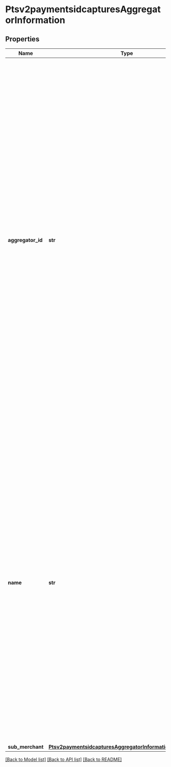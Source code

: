 # Ptsv2paymentsidcapturesAggregatorInformation

## Properties
Name | Type | Description | Notes
------------ | ------------- | ------------- | -------------
**aggregator_id** | **str** | Value that identifies you as a payment aggregator. Get this value from the processor.  **CyberSource through VisaNet**\\ The value for this field corresponds to the following data in the TC 33 capture file5: - Record: CP01 TCR6 - Position: 95-105 - Field: MasterCard Payment Facilitator ID  **FDC Compass**\\ This value must consist of uppercase characters.  ccAuthService\\ **American Express Direct**: R for all aggregator transactions.\\ **CyberSource through VisaNet**: R for Mastercard aggregator transactions and for American Express aggregator authorizations; otherwise, not used.\\ **FDC Compass**: R for all aggregator transactions.\\ **FDC Nashville Global**: R for all aggregator transactions.  For processor-specific information, see the &#x60;aggregator_id&#x60; field in [Credit Card Services Using the SCMP API.](http://apps.cybersource.com/library/documentation/dev_guides/CC_Svcs_SCMP_API/html)  | [optional] 
**name** | **str** | Your payment aggregator business name.  **American Express Direct**\\ The maximum length of the aggregator name depends on the length of the sub-merchant name. The combined length for both values must not exceed 36 characters.\\  **CyberSource through VisaNet**\\ With American Express, the maximum length of the aggregator name depends on the length of the sub-merchant name. The combined length for both values must not exceed 36 characters. The value for this field does not map to the TC 33 capture file5.  **FDC Compass**\\ This value must consist of uppercase characters.  For processor-specific information, see the aggregator_name field in [Credit Card Services Using the SCMP API.](http://apps.cybersource.com/library/documentation/dev_guides/CC_Svcs_SCMP_API/html)  | [optional] 
**sub_merchant** | [**Ptsv2paymentsidcapturesAggregatorInformationSubMerchant**](Ptsv2paymentsidcapturesAggregatorInformationSubMerchant.md) |  | [optional] 

[[Back to Model list]](../README.md#documentation-for-models) [[Back to API list]](../README.md#documentation-for-api-endpoints) [[Back to README]](../README.md)


